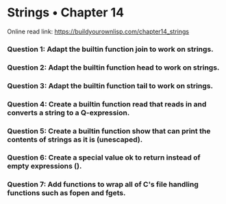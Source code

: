 # Strings • Chapter 14

Online read link: https://buildyourownlisp.com/chapter14_strings

### Question 1: Adapt the builtin function join to work on strings.
### Question 2: Adapt the builtin function head to work on strings.
### Question 3: Adapt the builtin function tail to work on strings.
### Question 4: Create a builtin function read that reads in and converts a string to a Q-expression.
### Question 5: Create a builtin function show that can print the contents of strings as it is (unescaped).
### Question 6: Create a special value ok to return instead of empty expressions ().
### Question 7: Add functions to wrap all of C's file handling functions such as fopen and fgets.